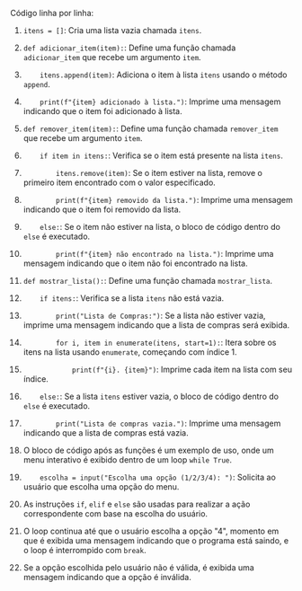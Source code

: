 Código linha por linha:

1. `itens = []`: Cria uma lista vazia chamada `itens`.

2. `def adicionar_item(item):`: Define uma função chamada `adicionar_item` que recebe um argumento `item`.

3. `    itens.append(item)`: Adiciona o item à lista `itens` usando o método `append`.

4. `    print(f"{item} adicionado à lista.")`: Imprime uma mensagem indicando que o item foi adicionado à lista.

5. `def remover_item(item):`: Define uma função chamada `remover_item` que recebe um argumento `item`.

6. `    if item in itens:`: Verifica se o item está presente na lista `itens`.

7. `        itens.remove(item)`: Se o item estiver na lista, remove o primeiro item encontrado com o valor especificado.

8. `        print(f"{item} removido da lista.")`: Imprime uma mensagem indicando que o item foi removido da lista.

9. `    else:`: Se o item não estiver na lista, o bloco de código dentro do `else` é executado.

10. `        print(f"{item} não encontrado na lista.")`: Imprime uma mensagem indicando que o item não foi encontrado na lista.

11. `def mostrar_lista():`: Define uma função chamada `mostrar_lista`.

12. `    if itens:`: Verifica se a lista `itens` não está vazia.

13. `        print("Lista de Compras:")`: Se a lista não estiver vazia, imprime uma mensagem indicando que a lista de compras será exibida.

14. `        for i, item in enumerate(itens, start=1):`: Itera sobre os itens na lista usando `enumerate`, começando com índice 1.

15. `            print(f"{i}. {item}")`: Imprime cada item na lista com seu índice.

16. `    else:`: Se a lista `itens` estiver vazia, o bloco de código dentro do `else` é executado.

17. `        print("Lista de compras vazia.")`: Imprime uma mensagem indicando que a lista de compras está vazia.

18. O bloco de código após as funções é um exemplo de uso, onde um menu interativo é exibido dentro de um loop `while True`.

19. `    escolha = input("Escolha uma opção (1/2/3/4): ")`: Solicita ao usuário que escolha uma opção do menu.

20. As instruções `if`, `elif` e `else` são usadas para realizar a ação correspondente com base na escolha do usuário.

21. O loop continua até que o usuário escolha a opção "4", momento em que é exibida uma mensagem indicando que o programa está saindo, e o loop é interrompido com `break`.

22. Se a opção escolhida pelo usuário não é válida, é exibida uma mensagem indicando que a opção é inválida.